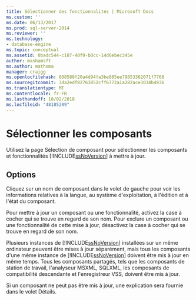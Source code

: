```yaml
---
title: Sélectionner des fonctionnalités | Microsoft Docs
ms.custom: ''
ms.date: 06/13/2017
ms.prod: sql-server-2014
ms.reviewer: ''
ms.technology:
- database-engine
ms.topic: conceptual
ms.assetid: 0badc544-c187-40f9-b0cc-14d6ebec345e
author: mashamsft
ms.author: mathoma
manager: craigg
ms.openlocfilehash: 808588f20a4d94fa3be885ee79853362071f7768
ms.sourcegitcommit: 3da2edf82763852cff6772a1a282ace3034b4936
ms.translationtype: MT
ms.contentlocale: fr-FR
ms.lasthandoff: 10/02/2018
ms.locfileid: "48185209"
---
```

# <a name="select-features"></a>Sélectionner les composants
  Utilisez la page Sélection de composant pour sélectionner les composants et fonctionnalités [!INCLUDE[ssNoVersion](../../includes/ssnoversion-md.md)] à mettre à jour.  
  
## <a name="options"></a>Options  
 Cliquez sur un nom de composant dans le volet de gauche pour voir les informations relatives à la langue, au système d'exploitation, à l'édition et à l'état du composant.  
  
 Pour mettre à jour un composant ou une fonctionnalité, activez la case à cocher qui se trouve en regard de son nom. Pour exclure un composant ou une fonctionnalité de cette mise à jour, désactivez la case à cocher qui se trouve en regard de son nom.  
  
 Plusieurs instances de [!INCLUDE[ssNoVersion](../../includes/ssnoversion-md.md)] installées sur un même ordinateur peuvent être mises à jour séparément, mais tous les composants d'une même instance de [!INCLUDE[ssNoVersion](../../includes/ssnoversion-md.md)] doivent être mis à jour en même temps. Tous les composants partagés, tels que les composants de station de travail, l'analyseur MSXML, SQLXML, les composants de compatibilité descendante et l'enregistreur VSS, doivent être mis à jour.  
  
 Si un composant ne peut pas être mis à jour, une explication sera fournie dans le volet Détails.  
  
  
